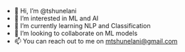 - 👋 Hi, I’m @tshunelani
- 👀 I’m interested in ML and AI
- 🌱 I’m currently learning NLP and Classification
- 💞️ I’m looking to collaborate on ML models
- 📫 You can reach out to me on mtshunelani@gmail.com

<!---
tshunelani/tshunelani is a ✨ special ✨ repository because its `README.md` (this file) appears on your GitHub profile.
You can click the Preview link to take a look at your changes.
--->
